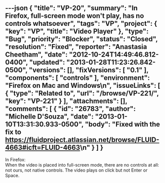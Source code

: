 ---json
{
  "title": "VP-20",
  "summary": "In Firefox, full-screen mode won't play, has no controls whatsoever",
  "tags": "VP",
  "project": {
    "key": "VP",
    "title": "Video Player"
  },
  "type": "Bug",
  "priority": "Blocker",
  "status": "Closed",
  "resolution": "Fixed",
  "reporter": "Anastasia Cheetham",
  "date": "2012-10-24T14:49:46.812-0400",
  "updated": "2013-01-28T11:23:26.842-0500",
  "versions": [],
  "fixVersions": [
    "0.1"
  ],
  "components": [
    "controls"
  ],
  "environment": "Firefox on Mac and Windows\n",
  "issueLinks": [
    {
      "type": "Related to",
      "url": "/browse/VP-221/",
      "key": "VP-221"
    }
  ],
  "attachments": [],
  "comments": [
    {
      "id": "26783",
      "author": "Michelle D'Souza",
      "date": "2013-01-10T13:31:30.933-0500",
      "body": "Fixed with the fix to <https://fluidproject.atlassian.net/browse/FLUID-4663#icft=FLUID-4663>\n"
    }
  ]
}
---
In Firefox:\
When the video is placed into full-screen mode, there are no controls at all: not ours, not native controls. The video plays on click but not Enter or Space.

        